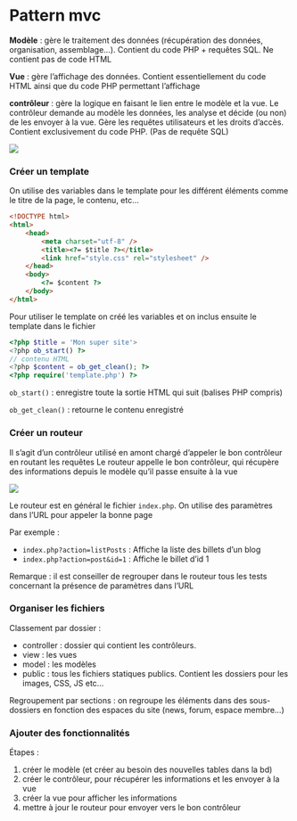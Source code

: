 # Pattern mvc

**Modèle** : gère le traitement des données (récupération des données, organisation, assemblage…). Contient du code PHP + requêtes SQL. Ne contient pas de code HTML

**Vue** : gère l’affichage des données. Contient essentiellement du code HTML ainsi que du code PHP permettant l’affichage

**contrôleur** : gère la logique en faisant le lien entre le modèle et la vue. Le contrôleur demande au modèle les données, les analyse et décide (ou non) de les envoyer à la vue. Gère les requêtes utilisateurs et les droits d’accès. Contient exclusivement du code PHP. (Pas de requête SQL)

![](mvc.png)

### Créer un template

On utilise des variables dans le template pour les différent éléments comme le titre de la page, le contenu, etc…

```html
<!DOCTYPE html>
<html>
    <head>
        <meta charset="utf-8" />
        <title><?= $title ?></title>
        <link href="style.css" rel="stylesheet" /> 
    </head>
    <body>
        <?= $content ?>
    </body>
</html>
```

Pour utiliser le template on créé les variables et on inclus ensuite le template dans le fichier

```php
<?php $title = 'Mon super site'>
<?php ob_start() ?>
// contenu HTML
<?php $content = ob_get_clean(); ?>
<?php require('template.php') ?>
```

`ob_start()` : enregistre toute la sortie HTML qui suit (balises PHP compris)

`ob_get_clean()` : retourne le contenu enregistré

### Créer un routeur

Il s’agit d’un contrôleur utilisé en amont chargé d’appeler le bon contrôleur en routant les requêtes Le routeur appelle le bon contrôleur, qui récupère des informations depuis le modèle qu’il passe ensuite à la vue

![](mvc_router.png)

Le routeur est en général le fichier `index.php`. On utilise des paramètres dans l’URL pour appeler la bonne page

Par exemple :

- `index.php?action=listPosts` : Affiche la liste des billets d’un blog
- `index.php?action=post&id=1` : Affiche le billet d’id 1

Remarque : il est conseiller de regrouper dans le routeur tous les tests concernant la présence de paramètres dans l’URL

### Organiser les fichiers

Classement par dossier :

- controller : dossier qui contient les contrôleurs.
- view : les vues
- model : les modèles
- public : tous les fichiers statiques publics. Contient les dossiers pour les images, CSS, JS etc…

Regroupement par sections : on regroupe les éléments dans des sous-dossiers en fonction des espaces du site (news, forum, espace membre…)

### Ajouter des fonctionnalités

Étapes :

1. créer le modèle (et créer au besoin des nouvelles tables dans la bd)
2. créer le contrôleur, pour récupérer les informations et les envoyer à la vue
3. créer la vue pour afficher les informations
4. mettre à jour le routeur pour envoyer vers le bon contrôleur
